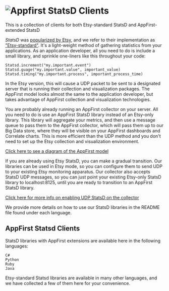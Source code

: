 ![Appfirst](http://www.appfirst.com/img/appfirst-logo.png)
StatsD Clients
==============
This is a collection of clients for both Etsy-standard StatsD and AppFirst-extended StatsD

*StatsD* was [popularized by Etsy](http://codeascraft.etsy.com/2011/02/15/measure-anything-measure-everything/),
and we refer to their implementation as ["Etsy-standard"](https://github.com/etsy/statsd/#statsd-).  It's a
light-weight method of gathering statistics from your applications.  As an application developer, all you need
to do is include a small library, and sprinkle one-liners like this throughout your code:

    Statsd.increment("my.important.event")
    Statsd.guage("my.important.value", important_value)
    Statsd.timing("my.important.process", important_process_time)

In the Etsy version, this will cause a UDP packet to be sent to a designated server that is running their
collection and visualization packages.  The AppFirst model looks almost the same to the application developer,
but takes advantage of AppFirst collection and visualization technologies.

You are probably already running an AppFirst collector on your server.  All you need to do is use an
AppFirst StatsD library instead of an Etsy-only library.  This library will aggregate your metrics, and then
use a message queue to pass them to the AppFirst collector, which will pass them up to our Big Data store, where
they will be visible on your AppFirst dashboards and Correlate charts.  This is more efficient than the UDP method
and you don't need to set up the Etsy collection and visualization environment.

[Click here to see a diagram of the AppFirst model](https://appfirst.fogbugz.com/default.asp?w423)

If you are already using Etsy StatsD, you can make a gradual transition.  Our libraries can be used in
Etsy mode, so you can configure them to send UDP to your existing Etsy monitoring apparatus.  Our collector also
accepts StatsD UDP messages, so you can just point your existing Etsy-only StatsD library to localhost:8125,
until you are ready to transition to an AppFirst StatsD library.

[Click here for more info on enabling UDP StatsD on the collector](http://support.appfirst.com/appfirst-statsd-beta/#other_clients)

We provide more details on how to use our StatsD libraries in the README file found under each language.


AppFirst Statsd Clients
-----------------------
StatsD libraries with AppFirst extensions are available here in the following languages:

    C#
    Python
    Ruby
    Java

Etsy-standard Statsd libraries are available in many other languages, and we have collected a few of them
here for your convenience.
